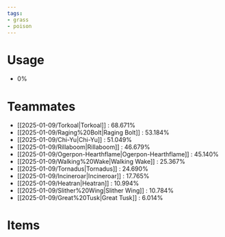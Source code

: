 ```yaml
---
tags:
- grass
- poison
---
```

# Usage
- 0%
# Teammates
- [[2025-01-09/Torkoal|Torkoal]] : 68.671%
- [[2025-01-09/Raging%20Bolt|Raging Bolt]] : 53.184%
- [[2025-01-09/Chi-Yu|Chi-Yu]] : 51.049%
- [[2025-01-09/Rillaboom|Rillaboom]] : 46.679%
- [[2025-01-09/Ogerpon-Hearthflame|Ogerpon-Hearthflame]] : 45.140%
- [[2025-01-09/Walking%20Wake|Walking Wake]] : 25.367%
- [[2025-01-09/Tornadus|Tornadus]] : 24.690%
- [[2025-01-09/Incineroar|Incineroar]] : 17.765%
- [[2025-01-09/Heatran|Heatran]] : 10.994%
- [[2025-01-09/Slither%20Wing|Slither Wing]] : 10.784%
- [[2025-01-09/Great%20Tusk|Great Tusk]] : 6.014%
# Items